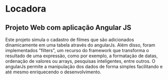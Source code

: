 # Locadora
## Projeto Web com aplicação Angular JS

Este projeto simula o cadastro de filmes que são adicionados dinamicamente em uma tabela através do angularJs. Além disso, foram implementados "filters", um recurso do framework que transforma o resultado de uma expressão, como por exemplo, a formatação de datas, ordenação de valores ou arrays, pesquisas inteligentes, entre outros. O angularJs permite a manipulação dos dados de forma simples facilitando e até mesmo enriquecendo o desenvolvimento.
